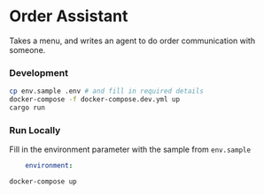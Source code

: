 # Order Assistant

Takes a menu, and writes an agent to do order communication with someone.

### Development

``` sh
cp env.sample .env # and fill in required details
docker-compose -f docker-compose.dev.yml up
cargo run
```

### Run Locally

Fill in the environment parameter with the sample from `env.sample`

``` yaml
    environment:
```

``` sh
docker-compose up
```
